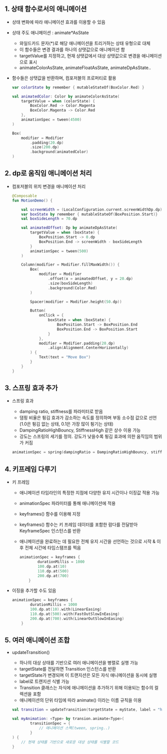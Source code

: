 ## 1. 상태 함수로서의 애니메이션

- 상태 변화에 따라 애니메이션 효과를 이용할 수 있음
- 상태 주도 애니메이션 : animate*AsState
    - 와일드카드 문자(*)로 해당 애니메이션을 트리거하는 상태 유형으로 대체
    - 이 함수들은 변경 결과를 하나의 상탯값으로 애니메이션 함
    - targetValue를 지정하고, 현재 상탯값에서 대상 상탯값으로 변경을 애니메이션으로 표시
    - animateColorAsState, animateFloatAsState, animateDpAsState..

- 함수들은 상탯값을 반환하며, 컴포저블의 프로퍼티로 활용

    ```kotlin
    var colorState by remember { mutableStateOf(BoxColor.Red) }
    
    val animatedColor: Color by animateColorAsState(
        targetValue = when (colorState) {
            BoxColor.Red -> Color.Magenta
            BoxColor.Magenta -> Color.Red
        },
        animationSpec = tween(4500)
    )
    ```

    ```kotlin
    Box(
        modifier = Modifier
            .padding(20.dp)
            .size(200.dp)
            .background(animatedColor)
    )
    ```

## 2. dp로 움직임 애니메이션 처리

- 컴포저블의 위치 변경을 애니메이션 처리

    ```kotlin
    @Composable
    fun MotionDemo() {
    
        val screenWidth = (LocalConfiguration.current.screenWidthDp.dp)
        var boxState by remember { mutableStateOf(BoxPosition.Start)}
        val boxSideLength = 70.dp
    
        val animatedOffset: Dp by animateDpAsState(
            targetValue = when (boxState) {
                BoxPosition.Start -> 0.dp
                BoxPosition.End -> screenWidth - boxSideLength
            }
            animationSpec = tween(500)
        )
    
        Column(modifier = Modifier.fillMaxWidth()) {
            Box(
                modifier = Modifier
                    .offset(x = animatedOffset, y = 20.dp)
                    .size(boxSideLength)
                    .background(Color.Red)
            )
    
            Spacer(modifier = Modifier.height(50.dp))
    
            Button(
                onClick = {
                    boxState = when (boxState) {
                        BoxPosition.Start -> BoxPosition.End
                        BoxPosition.End -> BoxPosition.Start
                    }
                },
                modifier = Modifier.padding(20.dp)
                    .align(Alignment.CenterHorizontally)
            ) {
                Text(text = "Move Box")
            }
        }
    }
    ```

## 3. 스프링 효과 추가

- 스프링 효과
    - damping ratio, stiffness를 파라미터로 받음
    - 댐핑 비율은 튕김 효과가 감소하는 속도를 정의하며 부동 소수점 값으로 선언 (1.0은 튕김 없는 상태, 0.1은 가장 많이 튕기는 상태)
    - DampingRatioHighBouncy, StiffnessHigh 같은 상수 이용 가능
    - 강도는 스프링의 세기를 정의. 강도가 낮을수록 튕김 효과에 의한 움직임의 범위가 커짐

    ```kotlin
    animationSpec = spring(dampingRatio = DampingRatioHighBouncy, stiffness = StiffnessVeryLow)
    ```

## 4. 키프레임 다루기

- 키 프레임
    - 애니메이션 타임라인의 특정한 지점에 다양한 유지 시간이나 이징값 적용 가능
    - animationSpec 파라미터를 통해 애니메이션에 적용
    - keyframes() 함수를 이용해 지정
    - keyframes() 함수는 키 프레임 데이터를 포함한 람다를 전달받아 KeyframeSpec 인스턴스를 반환
    - 애니메이션을 완료하는 데 필요한 전체 유지 시간을 선언하는 것으로 시작 & 이후 전체 시간에 타임스탬프를 찍음

        ```kotlin
        animationSpec = keyframes { 
                durationMillis = 1000
                100.dp.at(10)
                110.dp.at(500)
                200.dp.at(700)
            }
        ```


- 이징을 추가할 수도 있음

    ```kotlin
    animationSpec = keyframes { 
            durationMillis = 1000
            100.dp.at(10).with(LinearEasing)
            110.dp.at(500).with(FastOutSlowInEasing)
            200.dp.at(700).with(LinearOutSlowInEasing)
        }
    ```

## 5. 여러 애니메이션 조합

- updateTransition()
    - 하나의 대상 상태를 기반으로 여러 애니메이션을 병렬로 실행 가능
    - targetState를 전달하면 Transition 인스턴스를 반환
    - targetState가 변경되며 이 트랜지션은 모든 자식 애니메이션을 동시에 실행
    - label로 트랜지션 식별 가능
    - Transition 클래스는 자식에 애니메이션을 추가하기 위해 이용되는 함수의 컬렉션을 포함
    - 애니메이션의 단위 타임에 따라 animate<Type>() 이라는 이름 규칙을 이용

    ```kotlin
    val transition = updateTransition(targetState = myState, label = "hi")
    
    val myAnimation: <Type> by transion.animate<Type>(
    		transitionSpec = {
    			// 애니메이션 스펙(tween, spring..)
    		}
    ) {
    	// 현재 상태를 기반으로 새로운 대상 상태를 식별할 코드
    }
    ```